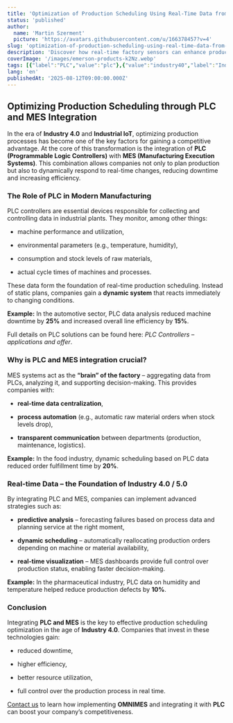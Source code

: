 ```yaml
---
title: 'Optimization of Production Scheduling Using Real-Time Data from PLC'
status: 'published'
author:
  name: 'Martin Szerment'
  picture: 'https://avatars.githubusercontent.com/u/166378457?v=4'
slug: 'optimization-of-production-scheduling-using-real-time-data-from-factory-sensors'
description: 'Discover how real-time factory sensors can enhance production scheduling and boost efficiency.'
coverImage: '/images/emerson-products-k2Nz.webp'
tags: [{"label":"PLC","value":"plc"},{"value":"industry40","label":"Industry 4.0"},{"value":"Industry 5.0","label":"Industry 5.0"},{"value":"industrialAutomation","label":"Industrial Automation"}]
lang: 'en'
publishedAt: '2025-08-12T09:00:00.000Z'
---
```


## Optimizing Production Scheduling through PLC and MES Integration

In the era of **Industry 4.0** and **Industrial IoT**, optimizing production processes has become one of the key factors for gaining a competitive advantage. At the core of this transformation is the integration of **PLC (Programmable Logic Controllers)** with **MES (Manufacturing Execution Systems)**. This combination allows companies not only to plan production but also to dynamically respond to real-time changes, reducing downtime and increasing efficiency.

### The Role of PLC in Modern Manufacturing

PLC controllers are essential devices responsible for collecting and controlling data in industrial plants. They monitor, among other things:

- machine performance and utilization,

- environmental parameters (e.g., temperature, humidity),

- consumption and stock levels of raw materials,

- actual cycle times of machines and processes.

These data form the foundation of real-time production scheduling. Instead of static plans, companies gain a **dynamic system** that reacts immediately to changing conditions.

**Example:** In the automotive sector, PLC data analysis reduced machine downtime by **25%** and increased overall line efficiency by **15%**.

Full details on PLC solutions can be found here: *PLC Controllers – applications and offer*.

### Why is PLC and MES integration crucial?

MES systems act as the **“brain” of the factory** – aggregating data from PLCs, analyzing it, and supporting decision-making. This provides companies with:

- **real-time data centralization**,

- **process automation** (e.g., automatic raw material orders when stock levels drop),

- **transparent communication** between departments (production, maintenance, logistics).

**Example:** In the food industry, dynamic scheduling based on PLC data reduced order fulfillment time by **20%**.

### Real-time Data – the Foundation of Industry 4.0 / 5.0

By integrating PLC and MES, companies can implement advanced strategies such as:

- **predictive analysis** – forecasting failures based on process data and planning service at the right moment,

- **dynamic scheduling** – automatically reallocating production orders depending on machine or material availability,

- **real-time visualization** – MES dashboards provide full control over production status, enabling faster decision-making.

**Example:** In the pharmaceutical industry, PLC data on humidity and temperature helped reduce production defects by **10%**.

### Conclusion

Integrating **PLC and MES** is the key to effective production scheduling optimization in the age of **Industry 4.0**. Companies that invest in these technologies gain:

- reduced downtime,

- higher efficiency,

- better resource utilization,

- full control over the production process in real time.

[Contact us](https://www.omnimes.com?utm_source=chatgpt.com) to learn how implementing **OMNIMES** and integrating it with **PLC** can boost your company’s competitiveness.